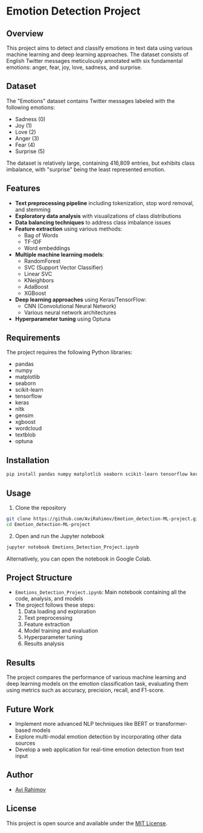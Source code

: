 # Emotion Detection Project

## Overview
This project aims to detect and classify emotions in text data using various machine learning and deep learning approaches. The dataset consists of English Twitter messages meticulously annotated with six fundamental emotions: anger, fear, joy, love, sadness, and surprise.

## Dataset
The "Emotions" dataset contains Twitter messages labeled with the following emotions:
- Sadness (0)
- Joy (1)
- Love (2)
- Anger (3)
- Fear (4)
- Surprise (5)

The dataset is relatively large, containing 416,809 entries, but exhibits class imbalance, with "surprise" being the least represented emotion.

## Features
- **Text preprocessing pipeline** including tokenization, stop word removal, and stemming
- **Exploratory data analysis** with visualizations of class distributions
- **Data balancing techniques** to address class imbalance issues
- **Feature extraction** using various methods:
  - Bag of Words
  - TF-IDF
  - Word embeddings
- **Multiple machine learning models**:
  - RandomForest
  - SVC (Support Vector Classifier)
  - Linear SVC
  - KNeighbors
  - AdaBoost
  - XGBoost
- **Deep learning approaches** using Keras/TensorFlow:
  - CNN (Convolutional Neural Network)
  - Various neural network architectures
- **Hyperparameter tuning** using Optuna

## Requirements
The project requires the following Python libraries:
- pandas
- numpy
- matplotlib
- seaborn
- scikit-learn
- tensorflow
- keras
- nltk
- gensim
- xgboost
- wordcloud
- textblob
- optuna

## Installation
```bash
pip install pandas numpy matplotlib seaborn scikit-learn tensorflow keras nltk gensim xgboost wordcloud textblob optuna
```

## Usage
1. Clone the repository
```bash
git clone https://github.com/AviRahimov/Emotion_detection-ML-project.git
cd Emotion_detection-ML-project
```

2. Open and run the Jupyter notebook
```bash
jupyter notebook Emotions_Detection_Project.ipynb
```

Alternatively, you can open the notebook in Google Colab.

## Project Structure
- `Emotions_Detection_Project.ipynb`: Main notebook containing all the code, analysis, and models
- The project follows these steps:
  1. Data loading and exploration
  2. Text preprocessing
  3. Feature extraction
  4. Model training and evaluation
  5. Hyperparameter tuning
  6. Results analysis

## Results
The project compares the performance of various machine learning and deep learning models on the emotion classification task, evaluating them using metrics such as accuracy, precision, recall, and F1-score.

## Future Work
- Implement more advanced NLP techniques like BERT or transformer-based models
- Explore multi-modal emotion detection by incorporating other data sources
- Develop a web application for real-time emotion detection from text input

## Author
- [Avi Rahimov](https://github.com/AviRahimov)

## License
This project is open source and available under the [MIT License](LICENSE).
